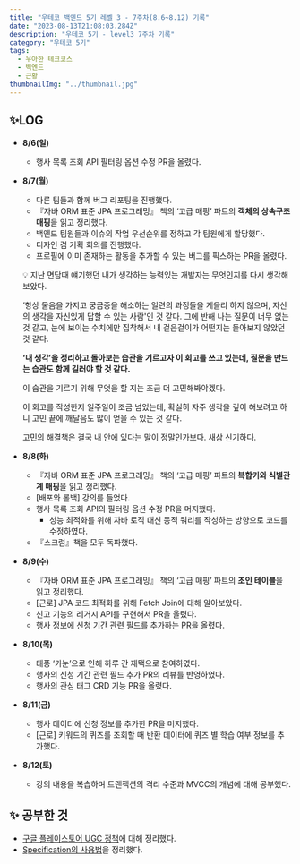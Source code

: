 ```yaml
---
title: "우테코 백엔드 5기 레벨 3 - 7주차(8.6~8.12) 기록"
date: "2023-08-13T21:08:03.284Z"
description: "우테코 5기 - level3 7주차 기록"
category: "우테코 5기"
tags:
  - 우아한 테크코스
  - 백엔드
  - 근황
thumbnailImg: "../thumbnail.jpg"
---
```


## ✨LOG

- **8/6(일)**
  - 행사 목록 조회 API 필터링 옵션 수정 PR을 올렸다.
- **8/7(월)**

  - 다른 팀들과 함께 버그 리포팅을 진행했다.
  - 『자바 ORM 표준 JPA 프로그래밍』 책의 ‘고급 매핑’ 파트의 **객체의 상속구조 매핑**을 읽고 정리했다.
  - 백엔드 팀원들과 이슈의 작업 우선순위를 정하고 각 팀원에게 할당했다.
  - 디자인 겸 기획 회의를 진행했다.
  - 프로필에 이미 존재하는 활동을 추가할 수 있는 버그를 픽스하는 PR을 올렸다.
  <aside>

  💡 지난 면담때 얘기했던 내가 생각하는 능력있는 개발자는 무엇인지를 다시 생각해보았다.

  ‘항상 물음을 가지고 궁금증을 해소하는 일련의 과정들을 게을리 하지 않으며, 자신의 생각을 자신있게 답할 수 있는 사람'인 것 같다. 그에 반해 나는 질문이 너무 없는 것 같고, 눈에 보이는 수치에만 집착해서 내 걸음걸이가 어떤지는 돌아보지 않았던 것 같다.

  **‘내 생각’을 정리하고 돌아보는 습관을 기르고자 이 회고를 쓰고 있는데, 질문을 만드는 습관도 함께 길러야 할 것 같다.**

  이 습관을 기르기 위해 무엇을 할 지는 조금 더 고민해봐야겠다.

  이 회고를 작성한지 일주일이 조금 넘었는데, 확실히 자주 생각을 깊이 해보려고 하니 고민 끝에 깨달음도 많이 얻을 수 있는 것 같다.

  고민의 해결책은 결국 내 안에 있다는 말이 정말인가보다. 새삼 신기하다.

    </aside>

- **8/8(화)**
  - 『자바 ORM 표준 JPA 프로그래밍』 책의 ‘고급 매핑’ 파트의 **복합키와 식별관계 매핑**을 읽고 정리했다.
  - [배포와 롤백] 강의를 들었다.
  - 행사 목록 조회 API의 필터링 옵션 수정 PR을 머지했다.
    - 성능 최적화를 위해 자바 로직 대신 동적 쿼리를 작성하는 방향으로 코드를 수정하였다.
  - 『스크럼』책을 모두 독파했다.
- **8/9(수)**
  - 『자바 ORM 표준 JPA 프로그래밍』 책의 ‘고급 매핑’ 파트의 **조인 테이블**을 읽고 정리했다.
  - [근로] JPA 코드 최적화를 위해 Fetch Join에 대해 알아보았다.
  - 신고 기능의 레거시 API를 구현해서 PR을 올렸다.
  - 행사 정보에 신청 기간 관련 필드를 추가하는 PR을 올렸다.
- **8/10(목)**
  - 태풍 ‘카눈’으로 인해 하루 간 재택으로 참여하였다.
  - 행사의 신청 기간 관련 필드 추가 PR의 리뷰를 반영하였다.
  - 행사의 관심 태그 CRD 기능 PR을 올렸다.
- **8/11(금)**
  - 행사 데이터에 신청 정보를 추가한 PR을 머지했다.
  - [근로] 키워드의 퀴즈를 조회할 때 반환 데이터에 퀴즈 별 학습 여부 정보를 추가했다.
- **8/12(토)**
  - 강의 내용을 복습하며 트랜잭션의 격리 수준과 MVCC의 개념에 대해 공부했다.

## ✨ 공부한 것

- [구글 플레이스토어 UGC 정책](https://amaran-th.github.io/%EC%A3%BC%EC%A0%80%EB%A6%AC%EC%A3%BC%EC%A0%80%EB%A6%AC/[Android]%20%EA%B5%AC%EA%B8%80%20%ED%94%8C%EB%A0%88%EC%9D%B4%EC%8A%A4%ED%86%A0%EC%96%B4%20UGC%20%EC%A0%95%EC%B1%85/)에 대해 정리했다.
- [Specification의 사용법](https://amaran-th.github.io/Spring/[JPA]%20Specification%EC%9C%BC%EB%A1%9C%20%EB%8F%99%EC%A0%81%20%EC%BF%BC%EB%A6%AC%20%EC%9E%91%EC%84%B1%ED%95%98%EA%B8%B0/)을 정리했다.
